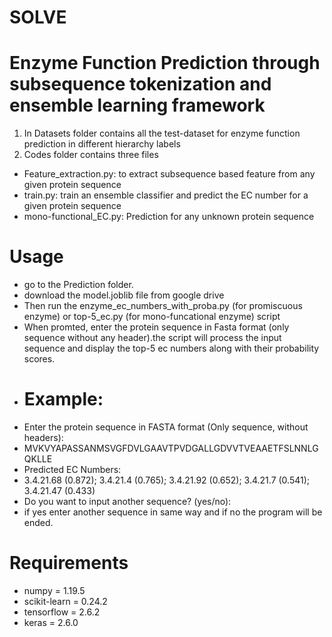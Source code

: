 # SOLVE
# Enzyme Function Prediction through subsequence tokenization and ensemble learning framework
1. In Datasets folder contains all the test-dataset for enzyme function prediction in different hierarchy labels
2. Codes folder contains three files 
- Feature_extraction.py: to extract subsequence based feature from any given protein sequence
- train.py: train an ensemble classifier and predict the EC number for a given protein sequence
- mono-functional_EC.py: Prediction for any unknown protein sequence
# Usage
- go to the Prediction folder.
- download the model.joblib file from google drive
- Then run the enzyme_ec_numbers_with_proba.py (for promiscuous enzyme) or top-5_ec.py (for mono-funcational enzyme) script
- When promted, enter the protein sequence in Fasta format (only sequence without any header).the script will process the input sequence and display the top-5 ec numbers along with their probability scores.
- # Example:
- Enter the protein sequence in FASTA format (Only sequence, without headers):
- MVKVYAPASSANMSVGFDVLGAAVTPVDGALLGDVVTVEAAETFSLNNLGQKLLE
- Predicted EC Numbers:
- 3.4.21.68 (0.872); 3.4.21.4 (0.765); 3.4.21.92 (0.652); 3.4.21.7 (0.541); 3.4.21.47 (0.433)
- Do you want to input another sequence? (yes/no):
- if yes enter another sequence in same way and if no the program will be ended.
# Requirements
- numpy = 1.19.5
- scikit-learn = 0.24.2
- tensorflow   = 2.6.2
- keras        = 2.6.0
